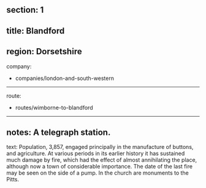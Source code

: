 ﻿section: 1
----
title: Blandford
----
region: Dorsetshire
----
company:
- companies/london-and-south-western
----
route:
- routes/wimborne-to-blandford
----
notes: A telegraph station.
----
text: Population, 3,857, engaged principally in the manufacture of buttons, and agriculture. At various periods in its earlier history it has sustained much damage by fire, which had the effect of almost annihilating the place, although now a town of considerable importance. The date of the last fire may be seen on the side of a pump. In the church are monuments to the Pitts.
